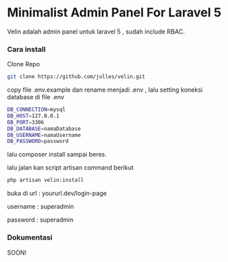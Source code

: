 # Minimalist Admin Panel For Laravel 5

Velin adalah admin panel untuk laravel 5 , sudah include RBAC.

### Cara install

Clone Repo
```sh
git clone https://github.com/julles/velin.git
```
copy file .env.example dan rename menjadi .env , lalu setting  koneksi database di file .env

```sh
DB_CONNECTION=mysql
DB_HOST=127.0.0.1
DB_PORT=3306
DB_DATABASE=namaDatabase
DB_USERNAME=namaUsername
DB_PASSWORD=password
```

lalu composer install sampai beres.

lalu jalan kan script artisan command berikut
``` sh 
php artisan velin:install
```

buka di url : yoururl.dev/login-page

username : superadmin

password : superadmin

### Dokumentasi 

SOON!